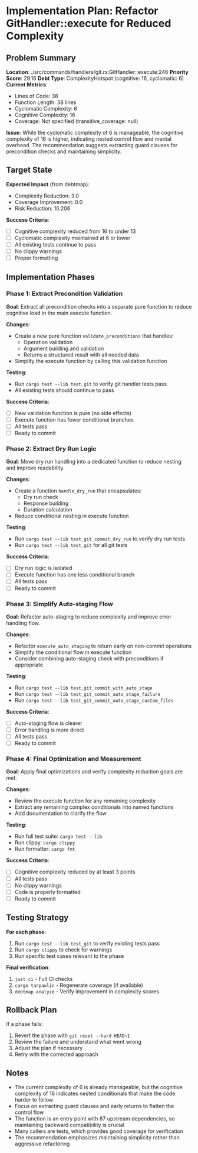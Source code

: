 # Implementation Plan: Refactor GitHandler::execute for Reduced Complexity

## Problem Summary

**Location**: ./src/commands/handlers/git.rs:GitHandler::execute:246
**Priority Score**: 29.16
**Debt Type**: ComplexityHotspot (cognitive: 16, cyclomatic: 6)
**Current Metrics**:
- Lines of Code: 38
- Function Length: 38 lines
- Cyclomatic Complexity: 6
- Cognitive Complexity: 16
- Coverage: Not specified (transitive_coverage: null)

**Issue**: While the cyclomatic complexity of 6 is manageable, the cognitive complexity of 16 is higher, indicating nested control flow and mental overhead. The recommendation suggests extracting guard clauses for precondition checks and maintaining simplicity.

## Target State

**Expected Impact** (from debtmap):
- Complexity Reduction: 3.0
- Coverage Improvement: 0.0
- Risk Reduction: 10.206

**Success Criteria**:
- [ ] Cognitive complexity reduced from 16 to under 13
- [ ] Cyclomatic complexity maintained at 6 or lower
- [ ] All existing tests continue to pass
- [ ] No clippy warnings
- [ ] Proper formatting

## Implementation Phases

### Phase 1: Extract Precondition Validation

**Goal**: Extract all precondition checks into a separate pure function to reduce cognitive load in the main execute function.

**Changes**:
- Create a new pure function `validate_preconditions` that handles:
  - Operation validation
  - Argument building and validation
  - Returns a structured result with all needed data
- Simplify the execute function by calling this validation function

**Testing**:
- Run `cargo test --lib test_git` to verify git handler tests pass
- All existing tests should continue to pass

**Success Criteria**:
- [ ] New validation function is pure (no side effects)
- [ ] Execute function has fewer conditional branches
- [ ] All tests pass
- [ ] Ready to commit

### Phase 2: Extract Dry Run Logic

**Goal**: Move dry run handling into a dedicated function to reduce nesting and improve readability.

**Changes**:
- Create a function `handle_dry_run` that encapsulates:
  - Dry run check
  - Response building
  - Duration calculation
- Reduce conditional nesting in execute function

**Testing**:
- Run `cargo test --lib test_git_commit_dry_run` to verify dry run tests
- Run `cargo test --lib test_git` for all git tests

**Success Criteria**:
- [ ] Dry run logic is isolated
- [ ] Execute function has one less conditional branch
- [ ] All tests pass
- [ ] Ready to commit

### Phase 3: Simplify Auto-staging Flow

**Goal**: Refactor auto-staging to reduce complexity and improve error handling flow.

**Changes**:
- Refactor `execute_auto_staging` to return early on non-commit operations
- Simplify the conditional flow in execute function
- Consider combining auto-staging check with preconditions if appropriate

**Testing**:
- Run `cargo test --lib test_git_commit_with_auto_stage`
- Run `cargo test --lib test_git_commit_auto_stage_failure`
- Run `cargo test --lib test_git_commit_auto_stage_custom_files`

**Success Criteria**:
- [ ] Auto-staging flow is clearer
- [ ] Error handling is more direct
- [ ] All tests pass
- [ ] Ready to commit

### Phase 4: Final Optimization and Measurement

**Goal**: Apply final optimizations and verify complexity reduction goals are met.

**Changes**:
- Review the execute function for any remaining complexity
- Extract any remaining complex conditionals into named functions
- Add documentation to clarify the flow

**Testing**:
- Run full test suite: `cargo test --lib`
- Run clippy: `cargo clippy`
- Run formatter: `cargo fmt`

**Success Criteria**:
- [ ] Cognitive complexity reduced by at least 3 points
- [ ] All tests pass
- [ ] No clippy warnings
- [ ] Code is properly formatted
- [ ] Ready to commit

## Testing Strategy

**For each phase**:
1. Run `cargo test --lib test_git` to verify existing tests pass
2. Run `cargo clippy` to check for warnings
3. Run specific test cases relevant to the phase

**Final verification**:
1. `just ci` - Full CI checks
2. `cargo tarpaulin` - Regenerate coverage (if available)
3. `debtmap analyze` - Verify improvement in complexity scores

## Rollback Plan

If a phase fails:
1. Revert the phase with `git reset --hard HEAD~1`
2. Review the failure and understand what went wrong
3. Adjust the plan if necessary
4. Retry with the corrected approach

## Notes

- The current complexity of 6 is already manageable, but the cognitive complexity of 16 indicates nested conditionals that make the code harder to follow
- Focus on extracting guard clauses and early returns to flatten the control flow
- The function is an entry point with 87 upstream dependencies, so maintaining backward compatibility is crucial
- Many callers are tests, which provides good coverage for verification
- The recommendation emphasizes maintaining simplicity rather than aggressive refactoring
